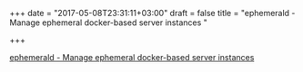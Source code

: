 +++
date = "2017-05-08T23:31:11+03:00"
draft = false
title = "ephemerald - Manage ephemeral docker-based server instances "

+++

<p><a href="https://t.co/AmHjJCzq7z">ephemerald - Manage ephemeral docker-based server instances </a></p>